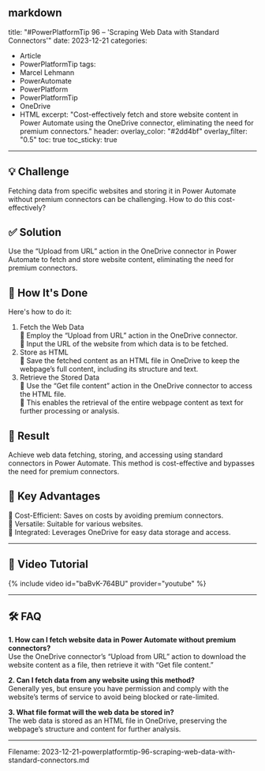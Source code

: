 markdown
---
title: "#PowerPlatformTip 96 – 'Scraping Web Data with Standard Connectors'"
date: 2023-12-21
categories:
  - Article
  - PowerPlatformTip
tags:
  - Marcel Lehmann
  - PowerAutomate
  - PowerPlatform
  - PowerPlatformTip
  - OneDrive
  - HTML
excerpt: "Cost-effectively fetch and store website content in Power Automate using the OneDrive connector, eliminating the need for premium connectors."
header:
  overlay_color: "#2dd4bf"
  overlay_filter: "0.5"
toc: true
toc_sticky: true
---

## 💡 Challenge
Fetching data from specific websites and storing it in Power Automate without premium connectors can be challenging. How to do this cost-effectively?

## ✅ Solution
Use the “Upload from URL” action in the OneDrive connector in Power Automate to fetch and store website content, eliminating the need for premium connectors.

## 🔧 How It's Done
Here's how to do it:
1. Fetch the Web Data  
   🔸 Employ the “Upload from URL” action in the OneDrive connector.  
   🔸 Input the URL of the website from which data is to be fetched.  
2. Store as HTML  
   🔸 Save the fetched content as an HTML file in OneDrive to keep the webpage’s full content, including its structure and text.  
3. Retrieve the Stored Data  
   🔸 Use the “Get file content” action in the OneDrive connector to access the HTML file.  
   🔸 This enables the retrieval of the entire webpage content as text for further processing or analysis.

## 🎉 Result
Achieve web data fetching, storing, and accessing using standard connectors in Power Automate. This method is cost-effective and bypasses the need for premium connectors.

## 🌟 Key Advantages
🔸 Cost-Efficient: Saves on costs by avoiding premium connectors.  
🔸 Versatile: Suitable for various websites.  
🔸 Integrated: Leverages OneDrive for easy data storage and access.

---

## 🎥 Video Tutorial
{% include video id="baBvK-764BU" provider="youtube" %}

---

## 🛠️ FAQ
**1. How can I fetch website data in Power Automate without premium connectors?**  
Use the OneDrive connector’s “Upload from URL” action to download the website content as a file, then retrieve it with “Get file content.”

**2. Can I fetch data from any website using this method?**  
Generally yes, but ensure you have permission and comply with the website’s terms of service to avoid being blocked or rate-limited.

**3. What file format will the web data be stored in?**  
The web data is stored as an HTML file in OneDrive, preserving the webpage’s structure and content for further analysis.

---
  
Filename: 2023-12-21-powerplatformtip-96-scraping-web-data-with-standard-connectors.md